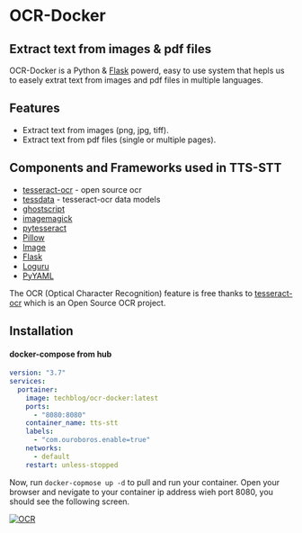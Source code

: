 # OCR-Docker
## Extract text from images & pdf files

OCR-Docker is a Python & [Flask](https://flask.palletsprojects.com/en/1.1.x/) powerd, easy to use system that hepls us to easely extrat text from images and pdf files in multiple languages.

## Features

- Extract text from images (png, jpg, tiff).
- Extract text from pdf files (single or multiple pages).

## Components and Frameworks used in TTS-STT
* [tesseract-ocr](https://github.com/tesseract-ocr/) - open source ocr
* [tessdata](https://github.com/tesseract-ocr/tessdata) - tesseract-ocr data models
* [ghostscript](https://www.ghostscript.com/)
* [imagemagick](https://imagemagick.org/index.php)
* [pytesseract](https://pypi.org/project/pytesseract/)
* [Pillow](https://pypi.org/project/Pillow/)
* [Image](https://pypi.org/project/image/)
* [Flask](https://flask.palletsprojects.com/en/1.1.x/)
* [Loguru](https://pypi.org/project/loguru/)
* [PyYAML](https://pypi.org/project/PyYAML/)

 The OCR (Optical Character Recognition) feature is free thanks to [tesseract-ocr](https://github.com/tesseract-ocr/) which is an Open Source OCR project.
## Installation
#### docker-compose from hub
```yaml
version: "3.7"
services:
  portainer:
    image: techblog/ocr-docker:latest
    ports:
      - "8080:8080"
    container_name: tts-stt
    labels:
      - "com.ouroboros.enable=true"
    networks:
      - default
    restart: unless-stopped
```
Now, run ```docker-copmose up -d``` to pull and run your container.
Open your browser and nevigate to your container ip address wieh port 8080, you should see the following screen.

[![OCR](https://github.com/t0mer/ocr-docker/blob/main/screenshot/ocr.png?raw=true "OCR")](https://github.com/t0mer/ocr-docker/blob/main/screenshot/ocr.png?raw=true "OCR")



